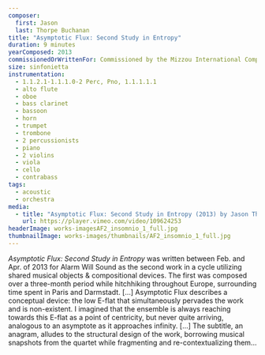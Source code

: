 ```yaml
---
composer:
  first: Jason
  last: Thorpe Buchanan
title: "Asymptotic Flux: Second Study in Entropy"
duration: 9 minutes
yearComposed: 2013
commissionedOrWrittenFor: Commissioned by the Mizzou International Composers Festival for Alarm Will Sound
size: sinfonietta
instrumentation:
  - 1.1.2.1-1.1.1.0-2 Perc, Pno, 1.1.1.1.1
  - alto flute
  - oboe
  - bass clarinet
  - bassoon
  - horn
  - trumpet
  - trombone
  - 2 percussionists
  - piano
  - 2 violins
  - viola
  - cello
  - contrabass
tags:
  - acoustic
  - orchestra
media:
  - title: "Asymptotic Flux: Second Study in Entropy (2013) by Jason Thorpe Buchanan"
    url: https://player.vimeo.com/video/109624253
headerImage: works-imagesAF2_insomnio_1_full.jpg
thumbnailImage: works-images/thumbnails/AF2_insomnio_1_full.jpg
---
```


<em>Asymptotic Flux: Second Study in Entropy</em> was written between Feb. and Apr. of 2013 for Alarm Will Sound as the second work in a cycle utilizing shared musical objects & compositional devices. The first was composed over a three-month period while hitchhiking throughout Europe, surrounding time spent in Paris and Darmstadt. [...] Asymptotic Flux describes a conceptual device: the low E-flat that simultaneously pervades the work and is non-existent. I imagined that the ensemble is always reaching towards this E-flat as a point of centricity, but never quite arriving, analogous to an asymptote as it approaches infinity. [...] The subtitle, an anagram, alludes to the structural design of the work, borrowing musical snapshots from the quartet while fragmenting and re-contextualizing them...
